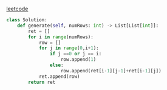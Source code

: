 [leetcode](https://leetcode-cn.com/problems/pascals-triangle/submissions/)
```python
class Solution:
    def generate(self, numRows: int) -> List[List[int]]:
        ret = []
        for i in range(numRows):
            row = []
            for j in range(0,i+1):
                if j ==0 or j == i: 
                    row.append(1)
                else: 
                    row.append(ret[i-1][j-1]+ret[i-1][j])
            ret.append(row)
        return ret 
```
